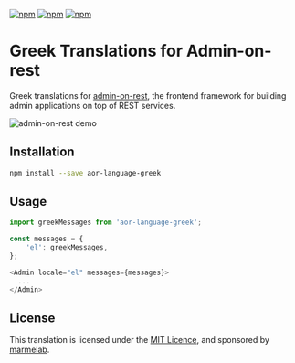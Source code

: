 [![npm](https://img.shields.io/npm/dw/aor-language-greek.svg)](https://www.npmjs.com/package/aor-language-greek)
[![npm](https://img.shields.io/npm/v/aor-language-greek.svg)](https://www.npmjs.com/package/aor-language-greek)
[![npm](https://img.shields.io/npm/l/aor-language-greek.svg)](https://www.npmjs.com/package/aor-language-greek)

# Greek Translations for Admin-on-rest

Greek translations for [admin-on-rest](https://github.com/marmelab/admin-on-rest), the frontend framework for building admin applications on top of REST services.

![admin-on-rest demo](http://static.marmelab.com/admin-on-rest.gif)

## Installation

```sh
npm install --save aor-language-greek
```

## Usage

```js
import greekMessages from 'aor-language-greek';

const messages = {
    'el': greekMessages,
};

<Admin locale="el" messages={messages}>
  ...
</Admin>
```

## License

This translation is licensed under the [MIT Licence](LICENSE), and sponsored by [marmelab](http://marmelab.com).
